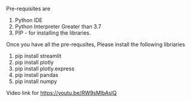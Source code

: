Pre-requisites are

1. Python IDE
2. Python Interpreter Greater than 3.7
3. PIP - for installing the libraries.

Once you have all the pre-requsites, Please install the following libriaries

1. pip install streamlit
2. pip install plotly
3. pip install plotly.express
4. pip install pandas
5. pip install numpy

Video link for https://youtu.be/RW9sMlbAslQ
